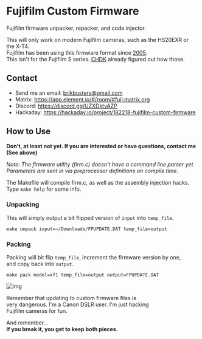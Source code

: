 # Fujifilm Custom Firmware
Fujifilm firmware unpacker, repacker, and code injector.  

This will only work on modern Fujifilm cameras, such as the HS20EXR or the X-T4.  
Fujifilm has been using this firmware format since [2005](https://fujifilm-x.com/en-us/support/download/procedure-finepix-z/).  
This isn't for the Fujifilm S series. [CHDK](https://chdk.setepontos.com/index.php?topic=6484.0) already figured out how those.

## Contact
- Send me an email: brikbusters@gmail.com
- Matrix: https://app.element.io/#/room/#fuji:matrix.org
- Discord: https://discord.gg/UZXDktvAZP
- Hackaday: https://hackaday.io/project/182218-fujifilm-custom-firmware

## How to Use
**Don't, at least not yet. If you are interested or have questions, contact me (See above)**

*Note: The firmware utility (firm.c) doesn't have a command line parser yet.*  
*Parameters are sent in via preprocessor definitions on compile time.*  

The Makefile will compile firm.c, as well as the assembly injection hacks.  
Type `make help` for some info.  

### Unpacking
This will simply output a bit flipped version of `input` into `temp_file`.  
```
make unpack input=~/Downloads/FPUPDATE.DAT temp_file=output
```
### Packing
Packing will bit flip `temp_file`, increment the firmware version by one,  
and copy back into `output`.

```
make pack model=xf1 temp_file=output output=FPUPDATE.DAT
```

![img](https://petabyt.dev/filedump/IMG_0010.JPG)

Remember that updating to custom firmware files is  
very dangerous. I'm a Canon DSLR user. I'm just hacking  
Fujifilm cameras for fun.  

And remember...   
**If you break it, you get to keep both pieces.**  
